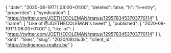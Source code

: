 {
  "date": "2020-08-19T11:08:00+01:00",
  "deleted": false,
  "h": "h-entry",
  "properties": {
    "syndication": [
      "https://twitter.com/JOETHECOLEMAN/status/1295783453703770114"
    ],
    "name": [
      "Like of @JOETHECOLEMAN's tweet"
    ],
    "published": [
      "2020-08-19T11:08:00+01:00"
    ],
    "like-of": [
      "https://twitter.com/JOETHECOLEMAN/status/1295783453703770114"
    ]
  },
  "kind": "likes",
  "slug": "2020/08/zlu3k",
  "client_id": "https://indigenous.realize.be"
}
